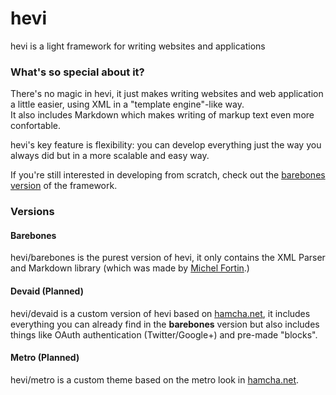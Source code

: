 hevi
====

hevi is a light framework for writing websites and applications

### What's so special about it? ###

There's no magic in hevi, it just makes writing websites and web application a little easier, using XML in a "template engine"-like way.  
It also includes Markdown which makes writing of markup text even more confortable.

hevi's key feature is flexibility: you can develop everything just the way you always did but in a more scalable and easy way.

If you're still interested in developing from scratch, check out the [barebones version](https://github.com/Hamcha/hevi/tree/master/barebones) of the framework.

### Versions ###

#### Barebones ####

hevi/barebones is the purest version of hevi, it only contains the XML Parser and Markdown library (which was made by [Michel Fortin](http://michelf.com).)

#### Devaid (Planned) ####

hevi/devaid is a custom version of hevi based on [hamcha.net](http://hamcha.net), it includes everything you can already find in the **barebones** version but also includes things like OAuth authentication (Twitter/Google+) and pre-made "blocks".

#### Metro (Planned) ####

hevi/metro is a custom theme based on the metro look in [hamcha.net](http://hamcha.net).